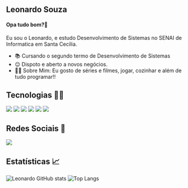 ## Leonardo Souza 

#### Opa tudo bom?👋

Eu sou o Leonardo, e estudo Desenvolvimento de Sistemas no SENAI de Informatica em Santa Cecilia.

* 📚 Cursando o segundo termo de Desenvolvimento de Sistemas
* 😉 Dispoto e aberto a novos negócios.
* 🙋‍♂️ Sobre Mim: Eu gosto de séries e filmes, jogar, cozinhar e além de tudo programar!!

## Tecnologias 👨‍💻
<div>
  <img src=https://img.shields.io/badge/Figma-F24E1E?style=for-the-badge&logo=figma&logoColor=white>
  <img src=https://img.shields.io/badge/HTML5-E34F26?style=for-the-badge&logo=html5&logoColor=white>
  <img src=https://img.shields.io/badge/CSS3-1572B6?style=for-the-badge&logo=css3&logoColor=white>
  <img src=https://img.shields.io/badge/Git-F05032?style=for-the-badge&logo=git&logoColor=white>
  <img src=https://img.shields.io/badge/C%23-239120?style=for-the-badge&logo=c-sharp&logoColor=white>
  <img src=https://img.shields.io/badge/Microsoft%20SQL%20Server-CC2927?style=for-the-badge&logo=microsoft%20sql%20server&logoColor=white>
</div>
  
## Redes Sociais 📱
<div> 
<a href=https://mail.google.com/mail/u/0/?pli=1#inbox><img src=https://img.shields.io/badge/Gmail-D14836?style=for-the-badge&logo=gmail&logoColor=white></a>
</div>


## Estatísticas 📈
![Leonardo GitHub stats](https://github-readme-stats.vercel.app/api?username=Leonardo-Souza-de-Castro&show_icons=true&theme=tokyonight)
![Top Langs](https://github-readme-stats.vercel.app/api/top-langs/?username=Leonardo-Souza-de-Castro&layout=compact&theme=tokyonight)
